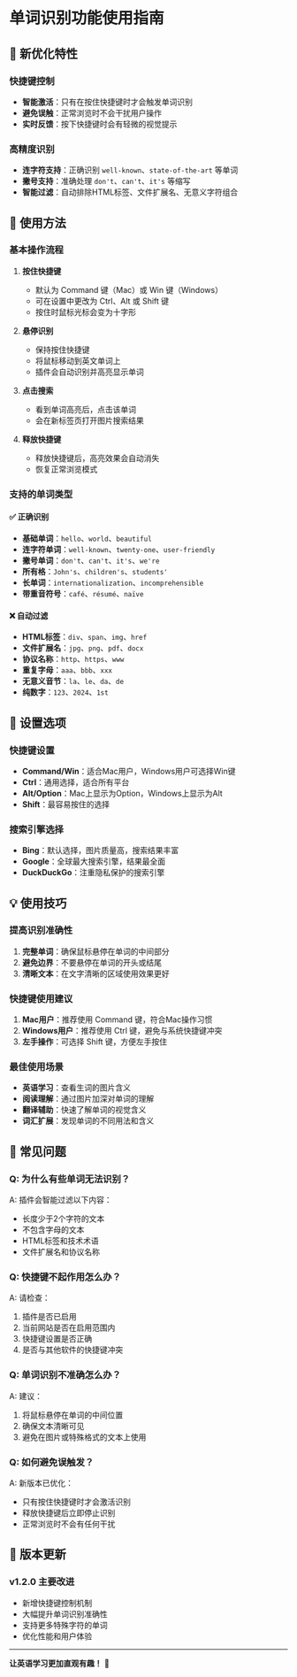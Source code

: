 # 单词识别功能使用指南

## 🎯 新优化特性

### 快捷键控制
- **智能激活**：只有在按住快捷键时才会触发单词识别
- **避免误触**：正常浏览时不会干扰用户操作
- **实时反馈**：按下快捷键时会有轻微的视觉提示

### 高精度识别
- **连字符支持**：正确识别 `well-known`、`state-of-the-art` 等单词
- **撇号支持**：准确处理 `don't`、`can't`、`it's` 等缩写
- **智能过滤**：自动排除HTML标签、文件扩展名、无意义字符组合

## 📖 使用方法

### 基本操作流程

1. **按住快捷键**
   - 默认为 Command 键（Mac）或 Win 键（Windows）
   - 可在设置中更改为 Ctrl、Alt 或 Shift 键
   - 按住时鼠标光标会变为十字形

2. **悬停识别**
   - 保持按住快捷键
   - 将鼠标移动到英文单词上
   - 插件会自动识别并高亮显示单词

3. **点击搜索**
   - 看到单词高亮后，点击该单词
   - 会在新标签页打开图片搜索结果

4. **释放快捷键**
   - 释放快捷键后，高亮效果会自动消失
   - 恢复正常浏览模式

### 支持的单词类型

#### ✅ 正确识别
- **基础单词**：`hello`、`world`、`beautiful`
- **连字符单词**：`well-known`、`twenty-one`、`user-friendly`
- **撇号单词**：`don't`、`can't`、`it's`、`we're`
- **所有格**：`John's`、`children's`、`students'`
- **长单词**：`internationalization`、`incomprehensible`
- **带重音符号**：`café`、`résumé`、`naïve`

#### ❌ 自动过滤
- **HTML标签**：`div`、`span`、`img`、`href`
- **文件扩展名**：`jpg`、`png`、`pdf`、`docx`
- **协议名称**：`http`、`https`、`www`
- **重复字母**：`aaa`、`bbb`、`xxx`
- **无意义音节**：`la`、`le`、`da`、`de`
- **纯数字**：`123`、`2024`、`1st`

## 🔧 设置选项

### 快捷键设置
- **Command/Win**：适合Mac用户，Windows用户可选择Win键
- **Ctrl**：通用选择，适合所有平台
- **Alt/Option**：Mac上显示为Option，Windows上显示为Alt
- **Shift**：最容易按住的选择

### 搜索引擎选择
- **Bing**：默认选择，图片质量高，搜索结果丰富
- **Google**：全球最大搜索引擎，结果最全面
- **DuckDuckGo**：注重隐私保护的搜索引擎

## 💡 使用技巧

### 提高识别准确性
1. **完整单词**：确保鼠标悬停在单词的中间部分
2. **避免边界**：不要悬停在单词的开头或结尾
3. **清晰文本**：在文字清晰的区域使用效果更好

### 快捷键使用建议
1. **Mac用户**：推荐使用 Command 键，符合Mac操作习惯
2. **Windows用户**：推荐使用 Ctrl 键，避免与系统快捷键冲突
3. **左手操作**：可选择 Shift 键，方便左手按住

### 最佳使用场景
- **英语学习**：查看生词的图片含义
- **阅读理解**：通过图片加深对单词的理解
- **翻译辅助**：快速了解单词的视觉含义
- **词汇扩展**：发现单词的不同用法和含义

## 🐛 常见问题

### Q: 为什么有些单词无法识别？
A: 插件会智能过滤以下内容：
- 长度少于2个字符的文本
- 不包含字母的文本
- HTML标签和技术术语
- 文件扩展名和协议名称

### Q: 快捷键不起作用怎么办？
A: 请检查：
1. 插件是否已启用
2. 当前网站是否在启用范围内
3. 快捷键设置是否正确
4. 是否与其他软件的快捷键冲突

### Q: 单词识别不准确怎么办？
A: 建议：
1. 将鼠标悬停在单词的中间位置
2. 确保文本清晰可见
3. 避免在图片或特殊格式的文本上使用

### Q: 如何避免误触发？
A: 新版本已优化：
- 只有按住快捷键时才会激活识别
- 释放快捷键后立即停止识别
- 正常浏览时不会有任何干扰

## 🔄 版本更新

### v1.2.0 主要改进
- 新增快捷键控制机制
- 大幅提升单词识别准确性
- 支持更多特殊字符的单词
- 优化性能和用户体验

---

**让英语学习更加直观有趣！** 🚀
